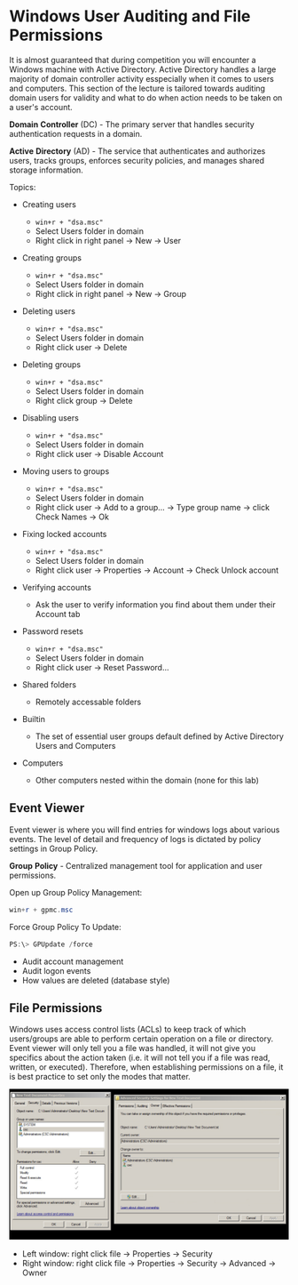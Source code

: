 # Windows User Auditing and File Permissions

It is almost guaranteed that during competition you will encounter a Windows machine
with Active Directory. Active Directory handles a large majority of domain controller activity esspecially when it comes to users and computers. This section of the lecture is tailored towards auditing domain users for validity and what to do when action needs to be taken on a user's account. 

**Domain** **Controller** (DC) - The primary server that handles security authentication requests in a domain. 

**Active** **Directory** (AD) - The service that authenticates and authorizes users, tracks groups, enforces security policies, and manages shared storage information. 

Topics:

* Creating users
    * ```win+r + "dsa.msc"```
    * Select Users folder in domain
    * Right click in right panel -> New -> User

* Creating groups
    * ```win+r + "dsa.msc"```
    * Select Users folder in domain
    * Right click in right panel -> New -> Group
  
* Deleting users
    * ```win+r + "dsa.msc"```
    * Select Users folder in domain
    * Right click user -> Delete

* Deleting groups
    * ```win+r + "dsa.msc"```
    * Select Users folder in domain
    * Right click group -> Delete
  
* Disabling users
    * ```win+r + "dsa.msc"```
    * Select Users folder in domain
    * Right click user -> Disable Account

* Moving users to groups
    * ```win+r + "dsa.msc"```
    * Select Users folder in domain
    * Right click user -> Add to a group... -> Type group name -> click Check Names -> Ok

* Fixing locked accounts
    * ```win+r + "dsa.msc"```
    * Select Users folder in domain
    * Right click user -> Properties -> Account -> Check Unlock account

* Verifying accounts
    * Ask the user to verify information you find about them under their Account tab

* Password resets
    * ```win+r + "dsa.msc"```
    * Select Users folder in domain
    * Right click user -> Reset Password...

* Shared folders
    * Remotely accessable folders

* Builtin
    * The set of essential user groups default defined by Active Directory Users and Computers

* Computers
    * Other computers nested within the domain (none for this lab)


## Event Viewer

Event viewer is where you will find entries for windows logs about various events. The level of detail and frequency of logs is dictated by policy settings in Group Policy.

**Group** **Policy** - Centralized management tool for application and user permissions.

Open up Group Policy Management:
```powershell
win+r + gpmc.msc
```

Force Group Policy To Update:
```powershell
PS:\> GPUpdate /force
```

* Audit account management
* Audit logon events
* How values are deleted (database style)

## File Permissions

Windows uses access control lists (ACLs) to keep track of which users/groups are able to perform certain operation on a file or directory. Event viewer will only tell
you a file was handled, it will not give you specifics about the action taken (i.e. it will not tell you if a file was read, written, or executed). Therefore, when establishing permissions on a file, it is best practice to set only the modes that matter.

![File Permissions](filePermissions.PNG)

* Left window: right click file -> Properties -> Security
* Right window: right click file -> Properties -> Security -> Advanced -> Owner
